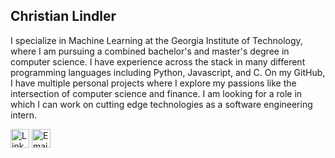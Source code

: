 ## Christian Lindler

I specialize in Machine Learning at the Georgia Institute of Technology, where I am pursuing a combined bachelor's and master's degree in computer science.
I have experience across the stack in many different programming languages including Python, Javascript, and C.
On my GitHub, I have multiple personal projects where I explore my passions like the intersection of computer science and finance.
I am looking for a role in which I can work on cutting edge technologies as a software engineering intern.


<a href="https://www.linkedin.com/in/christianlindler"><img src="https://cdn1.iconfinder.com/data/icons/logotypes/32/circle-linkedin-512.png" alt="Linkedin" width="30"></a>
<a href="mailto:ChristianWLindler@gmail.com"><img src="https://static.vecteezy.com/system/resources/previews/016/716/465/non_2x/gmail-icon-free-png.png" alt="Email" width="30"></a>
